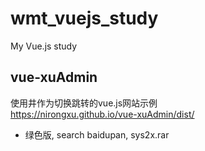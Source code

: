 # wmt_vuejs_study
My Vue.js study

## vue-xuAdmin  
使用井作为切换跳转的vue.js网站示例    
https://nirongxu.github.io/vue-xuAdmin/dist/  
* 绿色版, search baidupan, sys2x.rar  

